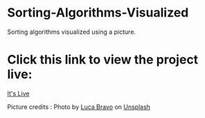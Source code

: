 # Sorting-Algorithms-Visualized
Sorting algorithms visualized using a picture.

# Click this link to view the project live:
<a href="https://9nine-tails.github.io/Sorting-Algorithms-Visualized/">It's Live</a>

Picture credits :
<span>Photo by <a href="https://unsplash.com/@lucabravo?utm_source=unsplash&amp;utm_medium=referral&amp;utm_content=creditCopyText">Luca Bravo</a> on <a href="https://unsplash.com/@lucabravo?utm_source=unsplash&amp;utm_medium=referral&amp;utm_content=creditCopyText">Unsplash</a></span>
